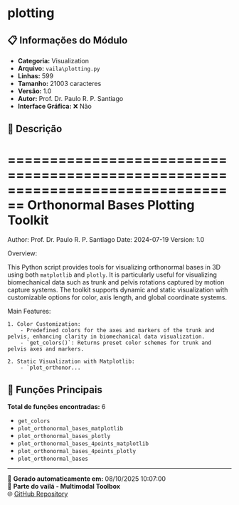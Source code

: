 # plotting

## 📋 Informações do Módulo

- **Categoria:** Visualization
- **Arquivo:** `vaila\plotting.py`
- **Linhas:** 599
- **Tamanho:** 21003 caracteres
- **Versão:** 1.0
- **Autor:** Prof. Dr. Paulo R. P. Santiago
- **Interface Gráfica:** ❌ Não

## 📖 Descrição


================================================================================
Orthonormal Bases Plotting Toolkit
================================================================================
Author: Prof. Dr. Paulo R. P. Santiago
Date: 2024-07-19
Version: 1.0

Overview:

This Python script provides tools for visualizing orthonormal bases in 3D using both `matplotlib` and `plotly`. It is particularly useful for visualizing biomechanical data such as trunk and pelvis rotations captured by motion capture systems. The toolkit supports dynamic and static visualization with customizable options for color, axis length, and global coordinate systems.

Main Features:

    1. Color Customization:
        - Predefined colors for the axes and markers of the trunk and pelvis, enhancing clarity in biomechanical data visualization.
        - `get_colors()`: Returns preset color schemes for trunk and pelvis axes and markers.

    2. Static Visualization with Matplotlib:
        - `plot_orthonor...

## 🔧 Funções Principais

**Total de funções encontradas:** 6

- `get_colors`
- `plot_orthonormal_bases_matplotlib`
- `plot_orthonormal_bases_plotly`
- `plot_orthonormal_bases_4points_matplotlib`
- `plot_orthonormal_bases_4points_plotly`
- `plot_orthonormal_bases`




---

📅 **Gerado automaticamente em:** 08/10/2025 10:07:00  
🔗 **Parte do vailá - Multimodal Toolbox**  
🌐 [GitHub Repository](https://github.com/vaila-multimodaltoolbox/vaila)
